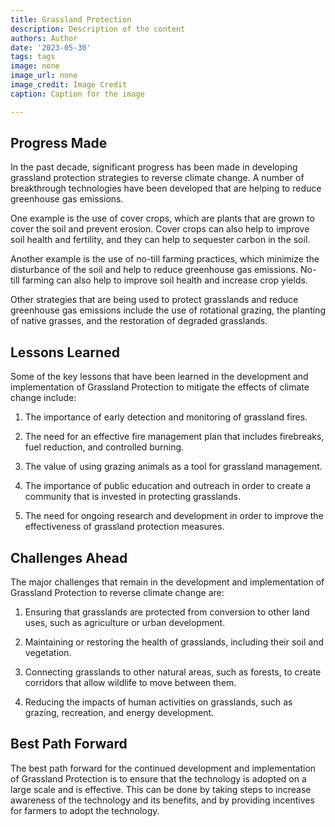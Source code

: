 ```yaml
---
title: Grassland Protection
description: Description of the content
authors: Author
date: '2023-05-30'
tags: tags
image: none
image_url: none
image_credit: Image Credit
caption: Caption for the image

---
```




## Progress Made

In the past decade, significant progress has been made in developing grassland protection strategies to reverse climate change. A number of breakthrough technologies have been developed that are helping to reduce greenhouse gas emissions.

One example is the use of cover crops, which are plants that are grown to cover the soil and prevent erosion. Cover crops can also help to improve soil health and fertility, and they can help to sequester carbon in the soil.

Another example is the use of no-till farming practices, which minimize the disturbance of the soil and help to reduce greenhouse gas emissions. No-till farming can also help to improve soil health and increase crop yields.

Other strategies that are being used to protect grasslands and reduce greenhouse gas emissions include the use of rotational grazing, the planting of native grasses, and the restoration of degraded grasslands.

## Lessons Learned

Some of the key lessons that have been learned in the development and implementation of Grassland Protection to mitigate the effects of climate change include:

1. The importance of early detection and monitoring of grassland fires.

2. The need for an effective fire management plan that includes firebreaks, fuel reduction, and controlled burning.

3. The value of using grazing animals as a tool for grassland management.

4. The importance of public education and outreach in order to create a community that is invested in protecting grasslands.

5. The need for ongoing research and development in order to improve the effectiveness of grassland protection measures.

## Challenges Ahead

The major challenges that remain in the development and implementation of Grassland Protection to reverse climate change are:

1. Ensuring that grasslands are protected from conversion to other land uses, such as agriculture or urban development.

2. Maintaining or restoring the health of grasslands, including their soil and vegetation.

3. Connecting grasslands to other natural areas, such as forests, to create corridors that allow wildlife to move between them.

4. Reducing the impacts of human activities on grasslands, such as grazing, recreation, and energy development.

## Best Path Forward

The best path forward for the continued development and implementation of Grassland Protection is to ensure that the technology is adopted on a large scale and is effective. This can be done by taking steps to increase awareness of the technology and its benefits, and by providing incentives for farmers to adopt the technology.

